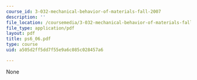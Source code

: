 ```yaml
---
course_id: 3-032-mechanical-behavior-of-materials-fall-2007
description: ''
file_location: /coursemedia/3-032-mechanical-behavior-of-materials-fall-2007/a505d2ff5dd7f55e9a6c085c028457a6_ps6_06.pdf
file_type: application/pdf
layout: pdf
title: ps6_06.pdf
type: course
uid: a505d2ff5dd7f55e9a6c085c028457a6

---
```

None